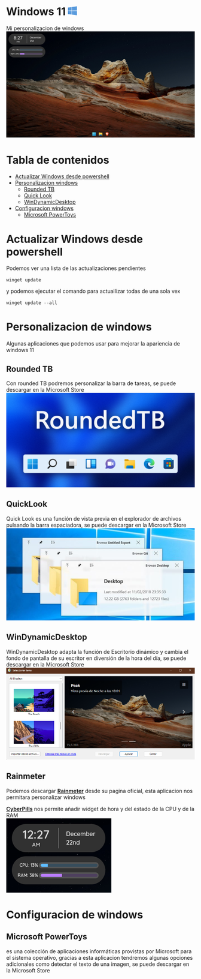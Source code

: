 # Windows 11 ![windows-logo](.screenshots/windows-logo.png)

Mi personalizacion de windows ![windows](.screenshots/windows.png)  

# Tabla de contenidos
- [Actualizar Windows desde powershell](#actualizar-windows-desde-powershell)
- [Personalizacion windows](#personalizacion-de-windows)
    - [Rounded TB](#rounded-tb)
    - [Quick Look](#quicklook)
    - [WinDynamicDesktop](#windynamicdesktop)
- [Configuracion windows](#configuracion-de-windows)
    - [Microsoft PowerToys](#microsoft-powertoys)

# Actualizar Windows desde powershell
Podemos ver una lista de las actualizaciones pendientes
```pwershell
winget update
```
y podemos ejecutar el comando para actuallizar todas de una sola vex
```powershell
winget update --all
```

# Personalizacion de windows 
Algunas aplicaciones que podemos usar para mejorar la apariencia de windows 11

## Rounded TB 
Con rounded TB podremos personalizar la barra de tareas, se puede descargar en la Microsoft Store
![roundedTB](.screenshots/roundedTB.png)

## QuickLook
Quick Look es una función de vista previa en el explorador de archivos pulsando la barra espaciadora, se puede descargar en la Microsoft Store 
![quicklook](.screenshots/quicklook.jpg)

## WinDynamicDesktop
WinDynamicDesktop adapta la función de Escritorio dinámico y cambia el fondo de pantalla de su escritor en diversión de la hora del día, se puede descargar en la Microsoft Store
![quicklook](.screenshots/winDynamicDesktop.png)

## Rainmeter
Podemos descargar **[Rainmeter](https://www.rainmeter.net/)** desde su pagina oficial, esta aplicacion nos permitara personalizar windows  

**[CyberPills](https://www.deviantart.com/cybergen49/art/CyberPills-Suite-for-Rainmeter-813857071)** nos permite añadir widget de hora y del estado de la CPU y de la RAM  
![cyberpills](.screenshots/cyberpills.png)


# Configuracion de windows 

## Microsoft PowerToys
es una colección de aplicaciones informáticas provistas por Microsoft para el sistema operativo, gracias a esta aplicacion tendremos algunas opciones adicionales como detectar el texto de una imagen, se puede descargar en la Microsoft Store
